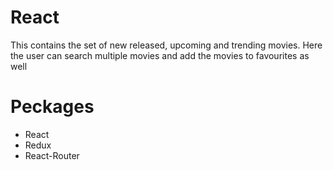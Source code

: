 # React 
This contains the set of new released, upcoming and trending movies.
Here the user can search multiple movies and add the movies to favourites as well

# Peckages
- React
- Redux
- React-Router
